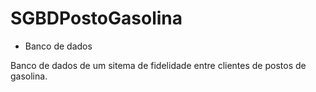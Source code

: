 # SGBDPostoGasolina
- Banco de dados

Banco de dados de um sitema de fidelidade entre clientes de postos de gasolina. 
